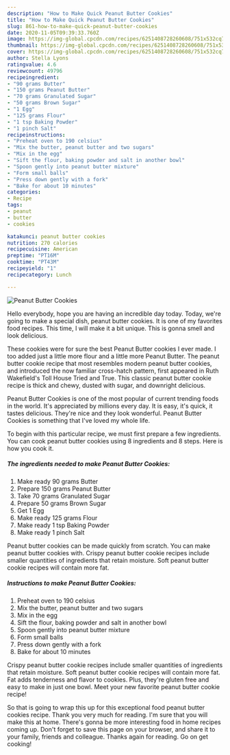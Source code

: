 ```yaml
---
description: "How to Make Quick Peanut Butter Cookies"
title: "How to Make Quick Peanut Butter Cookies"
slug: 861-how-to-make-quick-peanut-butter-cookies
date: 2020-11-05T09:39:33.760Z
image: https://img-global.cpcdn.com/recipes/6251408728260608/751x532cq70/peanut-butter-cookies-recipe-main-photo.jpg
thumbnail: https://img-global.cpcdn.com/recipes/6251408728260608/751x532cq70/peanut-butter-cookies-recipe-main-photo.jpg
cover: https://img-global.cpcdn.com/recipes/6251408728260608/751x532cq70/peanut-butter-cookies-recipe-main-photo.jpg
author: Stella Lyons
ratingvalue: 4.6
reviewcount: 49796
recipeingredient:
- "90 grams Butter"
- "150 grams Peanut Butter"
- "70 grams Granulated Sugar"
- "50 grams Brown Sugar"
- "1 Egg"
- "125 grams Flour"
- "1 tsp Baking Powder"
- "1 pinch Salt"
recipeinstructions:
- "Preheat oven to 190 celsius"
- "Mix the butter, peanut butter and two sugars"
- "Mix in the egg"
- "Sift the flour, baking powder and salt in another bowl"
- "Spoon gently into peanut butter mixture"
- "Form small balls"
- "Press down gently with a fork"
- "Bake for about 10 minutes"
categories:
- Recipe
tags:
- peanut
- butter
- cookies

katakunci: peanut butter cookies 
nutrition: 270 calories
recipecuisine: American
preptime: "PT16M"
cooktime: "PT43M"
recipeyield: "1"
recipecategory: Lunch

---
```



![Peanut Butter Cookies](https://img-global.cpcdn.com/recipes/6251408728260608/751x532cq70/peanut-butter-cookies-recipe-main-photo.jpg)

Hello everybody, hope you are having an incredible day today. Today, we're going to make a special dish, peanut butter cookies. It is one of my favorites food recipes. This time, I will make it a bit unique. This is gonna smell and look delicious.

These cookies were for sure the best Peanut Butter cookies I ever made. I too added just a little more flour and a little more Peanut Butter. The peanut butter cookie recipe that most resembles modern peanut butter cookies, and introduced the now familiar cross-hatch pattern, first appeared in Ruth Wakefield&#39;s Toll House Tried and True. This classic peanut butter cookie recipe is thick and chewy, dusted with sugar, and downright delicious.

Peanut Butter Cookies is one of the most popular of current trending foods in the world. It's appreciated by millions every day. It is easy, it's quick, it tastes delicious. They're nice and they look wonderful. Peanut Butter Cookies is something that I've loved my whole life.


To begin with this particular recipe, we must first prepare a few ingredients. You can cook peanut butter cookies using 8 ingredients and 8 steps. Here is how you cook it.

<!--inarticleads1-->

##### The ingredients needed to make Peanut Butter Cookies:

1. Make ready 90 grams Butter
1. Prepare 150 grams Peanut Butter
1. Take 70 grams Granulated Sugar
1. Prepare 50 grams Brown Sugar
1. Get 1 Egg
1. Make ready 125 grams Flour
1. Make ready 1 tsp Baking Powder
1. Make ready 1 pinch Salt


Peanut butter cookies can be made quickly from scratch. You can make peanut butter cookies with. Crispy peanut butter cookie recipes include smaller quantities of ingredients that retain moisture. Soft peanut butter cookie recipes will contain more fat. 

<!--inarticleads2-->

##### Instructions to make Peanut Butter Cookies:

1. Preheat oven to 190 celsius
1. Mix the butter, peanut butter and two sugars
1. Mix in the egg
1. Sift the flour, baking powder and salt in another bowl
1. Spoon gently into peanut butter mixture
1. Form small balls
1. Press down gently with a fork
1. Bake for about 10 minutes


Crispy peanut butter cookie recipes include smaller quantities of ingredients that retain moisture. Soft peanut butter cookie recipes will contain more fat. Fat adds tenderness and flavor to cookies. Plus, they&#39;re gluten free and easy to make in just one bowl. Meet your new favorite peanut butter cookie recipe! 

So that is going to wrap this up for this exceptional food peanut butter cookies recipe. Thank you very much for reading. I'm sure that you will make this at home. There's gonna be more interesting food in home recipes coming up. Don't forget to save this page on your browser, and share it to your family, friends and colleague. Thanks again for reading. Go on get cooking!
